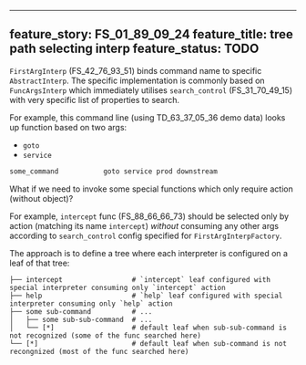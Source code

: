 
---
feature_story: FS_01_89_09_24
feature_title: tree path selecting interp
feature_status: TODO
---

`FirstArgInterp` (FS_42_76_93_51) binds command name to specific `AbstractInterp`.
The specific implementation is commonly based on `FuncArgsInterp` which
immediately utilises `search_control` (FS_31_70_49_15) with very specific list of properties to search.

For example, this command line (using TD_63_37_05_36 demo data) looks up function based on two args:
*   `goto`
*   `service`

```sh
some_command           goto service prod downstream
```

What if we need to invoke some special functions which only require action (without object)?

For example, `intercept` func (FS_88_66_66_73) should be selected only by action (matching its name `intercept`)
_without_ consuming any other args according to `search_control` config specified for `FirstArgInterpFactory`.

The approach is to define a tree where each interpreter is configured on a leaf of that tree:

```
├── intercept                 # `intercept` leaf configured with special interpreter consuming only `intercept` action
├── help                      # `help` leaf configured with special interpreter consuming only `help` action
├── some sub-command          # ...
│   ├── some sub-sub-command  # ...
│   └── [*]                   # default leaf when sub-sub-command is not recognized (some of the func searched here)
└── [*]                       # default leaf when sub-command is not recongnized (most of the func searched here)
```
